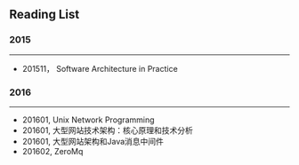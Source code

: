 ## Reading List 
### 2015
---
* 201511， Software Architecture in Practice   

### 2016
---
* 201601, Unix Network Programming
* 201601, 大型网站技术架构：核心原理和技术分析
* 201601, 大型网站架构和Java消息中间件
* 201602, ZeroMq
